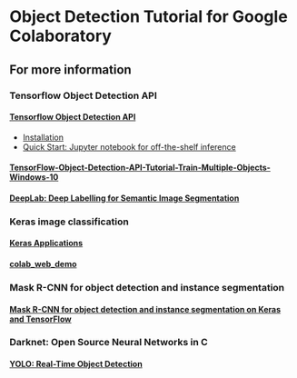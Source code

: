 # Object Detection Tutorial for Google Colaboratory

## For more information

### Tensorflow Object Detection API

#### [Tensorflow Object Detection API](https://github.com/tensorflow/models/tree/master/research/object_detection)
* [Installation](https://github.com/tensorflow/models/blob/master/research/object_detection/g3doc/installation.md)
* [Quick Start: Jupyter notebook for off-the-shelf inference](https://github.com/tensorflow/models/blob/master/research/object_detection/object_detection_tutorial.ipynb)

#### [TensorFlow-Object-Detection-API-Tutorial-Train-Multiple-Objects-Windows-10](https://github.com/EdjeElectronics/TensorFlow-Object-Detection-API-Tutorial-Train-Multiple-Objects-Windows-10)

#### [DeepLab: Deep Labelling for Semantic Image Segmentation](https://github.com/tensorflow/models/tree/master/research/deeplab)

### Keras image classification

#### [Keras Applications](https://keras.io/applications/)

#### [colab_web_demo](https://github.com/a2kiti/colab_web_demo)

### Mask R-CNN for object detection and instance segmentation

#### [Mask R-CNN for object detection and instance segmentation on Keras and TensorFlow](https://github.com/matterport/Mask_RCNN)

### Darknet: Open Source Neural Networks in C

#### [YOLO: Real-Time Object Detection](https://pjreddie.com/darknet/yolo/)

